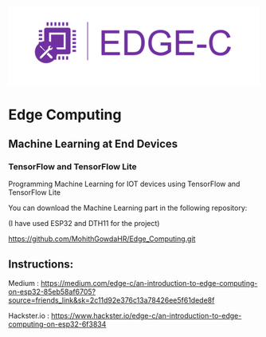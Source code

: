 ![](https://github.com/MohithGowdaHR/Edge_Computing/blob/master/Extras/EC-logo/Final-logos/EC-logo-1.png)

# Edge Computing

## Machine Learning at End Devices

### TensorFlow and TensorFlow Lite

Programming Machine Learning for IOT devices using TensorFlow and TensorFlow Lite

You can download the Machine Learning part in the following repository:

(I have used ESP32 and DTH11 for the project)

https://github.com/MohithGowdaHR/Edge_Computing.git


## Instructions:

Medium      : https://medium.com/edge-c/an-introduction-to-edge-computing-on-esp32-85eb58af6705?source=friends_link&sk=2c11d92e376c13a78426ee5f61dede8f

Hackster.io : https://www.hackster.io/edge-c/an-introduction-to-edge-computing-on-esp32-6f3834
